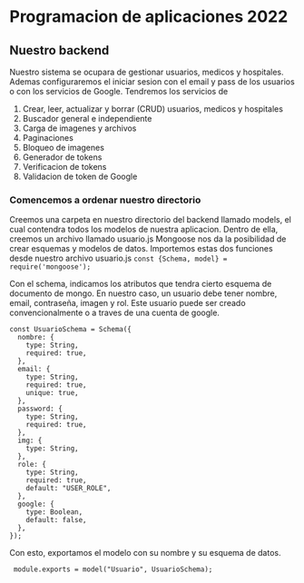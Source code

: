 # Programacion de aplicaciones 2022

## Nuestro backend

Nuestro sistema se ocupara de gestionar usuarios, medicos y hospitales. Ademas configuraremos el iniciar sesion con el email y pass de los usuarios o con los servicios de Google.
Tendremos los servicios de

1. Crear, leer, actualizar y borrar (CRUD) usuarios, medicos y hospitales
2. Buscador general e independiente
3. Carga de imagenes y archivos
4. Paginaciones
5. Bloqueo de imagenes
6. Generador de tokens
7. Verificacion de tokens
8. Validacion de token de Google

### Comencemos a ordenar nuestro directorio

Creemos una carpeta en nuestro directorio del backend llamado models, el cual contendra todos los modelos de nuestra aplicacion.
Dentro de ella, creemos un archivo llamado usuario.js
Mongoose nos da la posibilidad de crear esquemas y modelos de datos. Importemos estas dos funciones desde nuestro archivo usuario.js `const {Schema, model} = require('mongoose');`

Con el schema, indicamos los atributos que tendra cierto esquema de documento de mongo. En nuestro caso, un usuario debe tener nombre, email, contraseña, imagen y rol. Este usuario puede ser creado convencionalmente o a traves de una cuenta de google.

```
const UsuarioSchema = Schema({
  nombre: {
    type: String,
    required: true,
  },
  email: {
    type: String,
    required: true,
    unique: true,
  },
  password: {
    type: String,
    required: true,
  },
  img: {
    type: String,
  },
  role: {
    type: String,
    required: true,
    default: "USER_ROLE",
  },
  google: {
    type: Boolean,
    default: false,
  },
});
```

Con esto, exportamos el modelo con su nombre y su esquema de datos.

` module.exports = model("Usuario", UsuarioSchema);`

